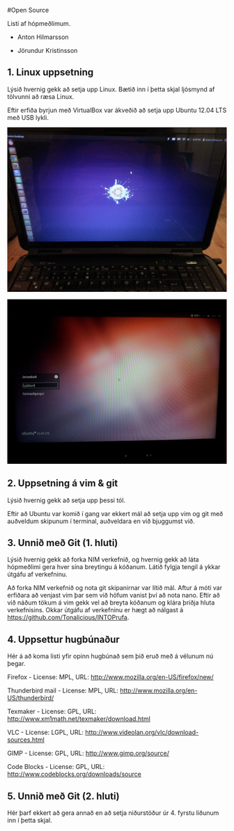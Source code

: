 #Open Source

Listi af hópmeðlimum.

* Anton Hilmarsson

* Jörundur Kristinsson

## 1. Linux uppsetning

Lýsið hvernig gekk að setja upp Linux. Bætið inn í þetta skjal ljósmynd af tölvunni að ræsa Linux.

Eftir erfiða byrjun með VirtualBox var ákveðið að setja upp Ubuntu 12.04 LTS með USB lykli.

![alt tag](https://github.com/Tonalicious/INTOmarkdown/blob/master/anton.jpg?raw=true)

![alt tag](https://github.com/Tonalicious/INTOmarkdown/blob/master/jori.jpg?raw=true)

## 2. Uppsetning á vim & git

Lýsið hvernig gekk að setja upp þessi tól.

Eftir að Ubuntu var komið í gang var ekkert mál að setja upp vim og git með auðveldum skipunum í terminal, auðveldara en við bjuggumst við. 

## 3. Unnið með Git (1. hluti)

Lýsið hvernig gekk að forka NIM verkefnið, og hvernig gekk að láta hópmeðlimi gera hver sína breytingu á kóðanum. Látið fylgja tengil á ykkar útgáfu af verkefninu.

Að forka NIM verkefnið og nota git skipanirnar var lítið mál. Aftur á móti var erfiðara að venjast vim þar sem við höfum vanist því að nota nano. Eftir að við náðum tökum á vim gekk vel að breyta kóðanum og klára þriðja hluta verkefnisins. Okkar útgáfu af verkefninu er hægt að nálgast á https://github.com/Tonalicious/INTOPrufa.
 
## 4. Uppsettur hugbúnaður

Hér á að koma listi yfir opinn hugbúnað sem þið eruð með á vélunum nú þegar.

Firefox - License: MPL, URL: http://www.mozilla.org/en-US/firefox/new/

Thunderbird mail - License: MPL, URL: http://www.mozilla.org/en-US/thunderbird/

Texmaker - License: GPL, URL: http://www.xm1math.net/texmaker/download.html

VLC - License: LGPL, URL: http://www.videolan.org/vlc/download-sources.html 

GIMP - License: GPL, URL: http://www.gimp.org/source/

Code Blocks - License: GPL, URL: http://www.codeblocks.org/downloads/source

## 5. Unnið með Git (2. hluti)

Hér þarf ekkert að gera annað en að setja niðurstöður úr 4. fyrstu liðunum inn í þetta skjal.
